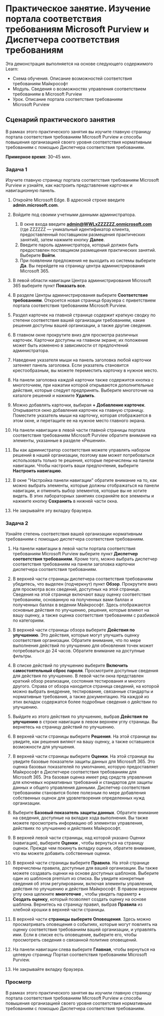 <!---
---
Практическое занятие. Заголовок: "Изучение портала соответствия требованиям Microsoft Purview и Диспетчера соответствия требованиям" Схема обучения/Модуль/Урок: "Схема обучения. Описание возможностей соответствия требованиям Майкрософт; Модуль 2. Сведения о возможностях управления соответствием требованиям в Microsoft Purview; Урок 2. Описание портала соответствия требованиям Microsoft Purview"
---
--->

# Практическое занятие. Изучение портала соответствия требованиям Microsoft Purview и Диспетчера соответствия требованиям

Эта демонстрация выполняется на основе следующего содержимого Learn:

- Схема обучения. Описание возможностей соответствия требованиям Майкрософт
- Модуль. Сведения о возможностях управления соответствием требованиям в Microsoft Purview
- Урок. Описание портала соответствия требованиям Microsoft Purview

## Сценарий практического занятия

В рамках этого практического занятия вы изучите главную страницу портала соответствия требованиям Microsoft Purview и способы повышения организацией своего уровня соответствия нормативным требованиям с помощью Диспетчера соответствия требованиям.

**Примерное время**: 30–45 мин.

### Задача 1

Изучите главную страницу портала соответствия требованиям Microsoft Purview и узнайте, как настроить представление карточек и навигационную панель.

1. Откройте Microsoft Edge. В адресной строке введите **admin.microsoft.com**.
1. Войдите под своими учетными данными администратора.
    1. В окне входа введите **admin@WWLxZZZZZZ.onmicrosoft.com** (где ZZZZZZ — уникальный идентификатор клиента, предоставленный поставщиком размещения практических занятий), затем нажмите кнопку **Далее**.
    1. Введите пароль администратора, который должен быть предоставлен поставщиком размещения практических занятий. Выберите **Войти**.
    1. При появлении предложения не выходить из системы выберите **Да**. Вы перейдете на страницу центра администрирования Microsoft 365.

1. В левой области навигации Центра администрирования Microsoft 365 выберите пункт **Показать все**.

1. В разделе Центры администрирования выберите **Соответствие требованиям**.  Откроется новая страница браузера с приветствием портала соответствия требованиям Microsoft Purview.  

1. Раздел карточек на главной странице содержит краткую сводку по степени соответствия вашей организации требованиям, какие решения доступны вашей организации, а также другие сведения.

1. В главном окне прокрутите вниз для просмотра различных карточек. Карточки доступны на главном экране; их положение может быть изменено в зависимости от предпочтений администратора.  

1. Наведение указателя мыши на панель заголовка любой карточки затеняет панель заголовка.  Если указатель становится крестообразным, вы можете переместить карточку в нужное место.

1. На панели заголовка каждой карточки также содержится кнопка с многоточием, при нажатии которой открываются дополнительные действия, которые следует предпринять.  Выберите многоточие на каталоге решений и нажмите **Удалить**.

1. Можно добавлять карточки, выбирая **+ Добавление карточек**.  Открывается окно добавления карточек на главную страницу.  Поместите указатель мыши на карточку, которая отображается в этом окне, и перетащите ее на нужное место главного экрана.

1. На панели навигации в левой части главной страницы портала соответствия требованиям Microsoft Purview обратите внимание на элементы, указанные в разделе «Решения».  

1. Вы как администратор соответствия можете управлять набором решений в нашей организации, поэтому вам может потребоваться использовать только те решения, которые перечислены на панели навигации. Чтобы настроить ваши предпочтения, выберите **Настроить навигацию**.  

1. В окне "Настройка панели навигации" обратите внимание на то, как можно выбрать элементы, которые должны отображаться на панели навигации, и отменить выбор элементов, которые вы не хотите видеть. В этих лабораторных занятиях сохраняйте все элементы и нажмите кнопку **Сохранить** в нижней части окна.  

1. Не закрывайте эту вкладку браузера.

### Задача 2

Узнайте степень соответствия вашей организации нормативным требованиям с помощью диспетчера соответствия требованиям.

1. На панели навигации в левой части портала соответствия требованиям Microsoft Purview выберите пункт **Диспетчер соответствия требованиям**.  Кроме того, можно выбрать диспетчер соответствия требованиям на панели заголовка карточки диспетчера соответствия требованиям.

1. В верхней части страницы диспетчера соответствия требованиям убедитесь, что выделен (подчеркнут) пункт **Обзор**. Прокрутите вниз для просмотра всех сведений, доступных на этой странице.  Сведения на этой странице включают вашу оценку соответствия требованиям, основанную на полученных вами баллах и полученных баллах в ведении Майкрософт.   Здесь отображаются основные действия по улучшению, решения, которые влияют на вашу оценку, а также оценка соответствия требованиям с разбивкой по категориям.

1. В верхней части страницы обзора выберите **Действия по улучшению**.  Это действия, которые могут улучшить оценку соответствия организации. Обратите внимание, что по мере выполнения действий по улучшению для обновления точек может потребоваться до 24 часов.  Обратите внимание на доступные фильтры.

1. В списке действий по улучшению выберите **Включить самостоятельный сброс пароля**.  Просмотрите доступные сведения для действия по улучшению.  В левой части окна представлен краткий обзор реализации, состояния тестирования и многого другого. Справа от обзора находится страница сведений, на которой можно выбрать внедрение, тестирование, связанные стандарты и нормативные требования, а также документацию. На каждой из этих вкладок содержатся более подробные сведения о действии по улучшению.

1. Выйдите из этого действия по улучшению, выбрав **Действия по улучшению** в строке навигации в левом верхнем углу страницы.  Вы вернетесь на страницу действий по улучшению.

1. В верхней части страницы выберите **Решения**. На этой странице вы увидите, как решения виляют на вашу оценку, а также оставшиеся возможности для улучшения.

1. В верхней части страницы выберите **Оценки**. На этой странице вы увидите базовые показатели защиты данных для Microsoft 365.  Это оценка базовых показателей по умолчанию, которую предоставляет Майкрософт в Диспетчере соответствия требованиям для Microsoft 365.  Эта базовая оценка имеет ряд средств управления для ключевых нормативных требований и стандартов для защиты данных и общего управления данными. Диспетчер соответствия требованиям становится более полезным по мере добавления собственных оценок для удовлетворения определенных нужд организации.

1. Выберите **Базовый показатель защиты данных**.  Обратите внимание на сведения, доступные на вкладке хода выполнения. Вы также можете просмотреть информацию об элементах управления, действиях по улучшению и действиях Майкрософт.  

1. В верхней левой части страницы, над которой указано Оценки (навигация), выберите **Оценки** , чтобы вернуться на страницу оценок.  Прежде чем покинуть вкладку оценки, обратите внимание, что вы можете добавить собственные оценки.

1. В верхней части страницы выберите **Правила**.  На этой странице перечислены правила, доступные для вашей организации. Вы также можете создавать оценки на основе доступных шаблонов.  Выберите один из шаблонов premium из списка.  Вы увидите конкретные сведения об этом регулировании, включая элементы управления, действия по улучшению и действия Майкрософт.  В правом верхнем углу окна щелкните **многоточие** , чтобы увидеть параметр **+ Создать оценку**, который позволяет создать оценку на основе шаблона.  Вернитесь на страницу правил, выбрав **Правила** из хлебной крошки в верхней части страницы.

1. В верхней части **страницы выберите Оповещения**.   Здесь можно просматривать оповещения о событиях, которые могут повлиять на оценку соответствия требованиям вашей организации, и управлять ими.  Если в списке есть оповещение, выберите его, чтобы просмотреть сведения о связанной политике оповещений.

1. На панели навигации слева выберите **Главная**, чтобы вернуться на целевую страницу Портал соответствия требованиям Microsoft Purview.

1. Не закрывайте вкладку браузера.

### Просмотр

В рамках этого практического занятия вы изучили главную страницу портала соответствия требованиям Microsoft Purview и способы повышения организацией своего уровня соответствия нормативным требованиям с помощью Диспетчера соответствия требованиям.
